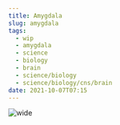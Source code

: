 ```yaml
---
title: Amygdala
slug: amygdala
tags:
  - wip
  - amygdala
  - science
  - biology
  - brain
  - science/biology
  - science/biology/cns/brain
date: 2021-10-07T07:15
---
```



![wide](https://upload.wikimedia.org/wikipedia/commons/thumb/2/28/Amygdala.jpg/635px-Amygdala.jpg "image from Wikimedia (cc)")

